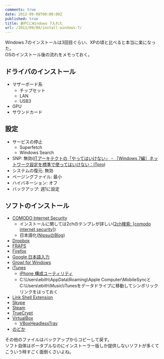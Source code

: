 ```yaml
---
comments: true
date: 2012-09-08T00:00:00Z
published: true
title: 新PCにWindows 7入れた
url: /2012/09/08/install-windows-7/
---
```


Windows 7のインストールは3回目ぐらい、XPの頃と比べると本当に楽になった。  
OSのインストール後の流れをメモっておく。

## ドライバのインストール
- マザーボード系
    - チップセット
    - LAN
    - USB3
- GPU
- サウンドカード

## 設定
- サービスの停止
    - Superfetch
    - Windows Search
- SNP: 無効([ITアーキテクトの「やってはいけない」 - ［Windows 7編］ネットワーク設定を標準で使ってはいけない：ITpro](http://itpro.nikkeibp.co.jp/article/COLUMN/20100824/351391/ "ITアーキテクトの「やってはいけない」 - ［Windows 7編］ネットワーク設定を標準で使ってはいけない：ITpro"))
- システムの復元: 無効
- ページングファイル: 最小
- ハイバネーション: オフ
- バックアップ: 週1に設定

## ソフトのインストール
- [COMODO Internet Security](http://www.comodo.com/home/internet-security/free-internet-security.php "Free Internet Security, Download Internet Security Software Suite - Comodo")
    - インストールに関しては2chのテンプレが詳しい([2ch検索: [comodo internet security]](http://find.2ch.net/?STR=comodo+internet+security "2ch検索: [comodo internet security]"))
    - 日本語化([NipsuのBlog](http://torichuu.blog69.fc2.com/ "NipsuのBlog"))
- [Dropbox](https://www.dropbox.com/ "Dropbox - 生活をシンプルに")
- [FRAPS](http://www.fraps.com/ "FRAPS show fps, record video game movies, screen capture software")
- [Firefox](http://www.mozilla.jp/firefox/ "次世代ブラウザ Firefox — 高速・安全・カスタマイズ自在な無料ブラウザ")
- [Google 日本語入力](http://www.google.co.jp/ime/ "Google 日本語入力 - ダウンロード")
- [Growl for Windows](http://www.growlforwindows.com/gfw/ "Growl for Windows")
- [iTunes](http://www.apple.com/jp/itunes/download/ "アップル - iTunes - iTunesを今すぐダウンロード")
    - [iPhone 構成ユーティリティ](http://www.apple.com/jp/support/iphone/enterprise/ "Apple - サポート - iPhone - エンタープライズ")
    - C:\Users\ebith\AppData\Roaming\Apple Computer\MobileSyncとC:\Users\ebith\Music\iTunesをデータドライブに移動してシンボリックリンクをはっておく
- [Link Shell Extension](http://schinagl.priv.at/nt/hardlinkshellext/hardlinkshellext.html "Link Shell Extension")
- [Skype](http://www.skype.com/intl/ja/home "オンラインで無料のSkypeインスタント通話と固定電話への格安通話 - Skype")
- [Steam](http://store.steampowered.com/ "Steam へようこそ")
- [TrueCrypt](http://www.truecrypt.org/ "TrueCrypt - Free Open-Source On-The-Fly Disk Encryption Software for Windows 7/Vista/XP, Mac OS X and Linux")
- [VirtualBox](https://www.virtualbox.org/ "Oracle VM VirtualBox")
    - [VBoxHeadlessTray](http://www.toptensoftware.com/VBoxHeadlessTray/ "Topten Software")
- [のどか](http://www.appletkan.com/nodoka.htm "汎用キーバインディング変更ソフト「のどか」")

その他のファイルはバックアップからコピーして戻す。  
ソフト自体はポータブルなのにインストーラー版しか提供しないソフトが多くてこういう時すごく面倒くさいよね。  

